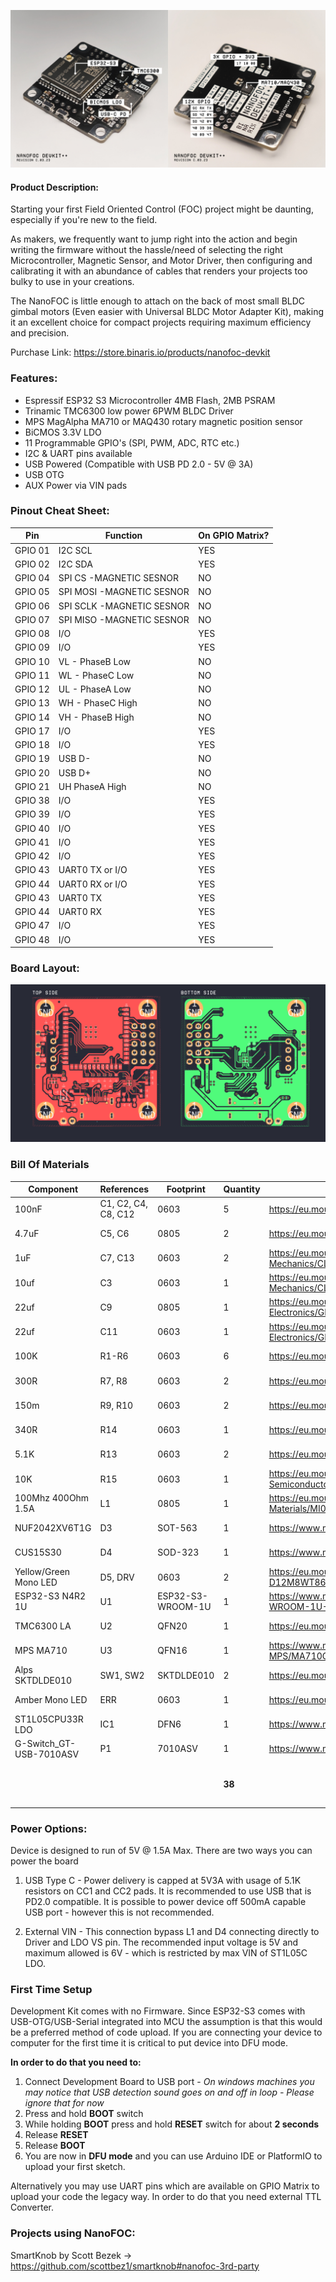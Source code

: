 ![](/Images/NanoFOC_GH.jpg?raw=true)

#### Product Description:
Starting your first Field Oriented Control (FOC) project might be daunting, especially if you're new to the field.

As makers, we frequently want to jump right into the action and begin writing the firmware without the hassle/need of selecting the right Microcontroller, Magnetic Sensor, and Motor Driver, then configuring and calibrating it with an abundance of cables that renders your projects too bulky to use in your creations.


The NanoFOC is little enough to attach on the back of most small BLDC gimbal motors (Even easier with Universal BLDC Motor Adapter Kit), making it an excellent choice for compact projects requiring maximum efficiency and precision.

Purchase Link: https://store.binaris.io/products/nanofoc-devkit

### Features:
- Espressif ESP32 S3 Microcontroller 4MB Flash, 2MB PSRAM 
- Trinamic TMC6300 low power 6PWM BLDC Driver
- MPS MagAlpha MA710 or MAQ430 rotary magnetic position sensor
- BiCMOS 3.3V LDO
- 11 Programmable GPIO's (SPI, PWM, ADC, RTC etc.)
- I2C & UART pins available
- USB Powered (Compatible with USB PD 2.0 - 5V @ 3A)
- USB OTG
- AUX Power via VIN pads 

### Pinout Cheat Sheet:
|  Pin | Function  | On GPIO Matrix? |
| ------------ | ------------ | ----------- |
| GPIO 01 | I2C SCL | YES |
| GPIO 02 |  I2C SDA | YES |
| GPIO 04 |  SPI CS -MAGNETIC SESNOR | NO |
| GPIO 05 |  SPI MOSI -MAGNETIC SESNOR | NO |
| GPIO 06 |  SPI SCLK -MAGNETIC SESNOR | NO |
| GPIO 07 |  SPI MISO -MAGNETIC SESNOR | NO |
| GPIO 08 |  I/O  | YES |
| GPIO 09 |  I/O  | YES |
| GPIO 10 |  VL - PhaseB Low  | NO |
| GPIO 11 |  WL - PhaseC Low  | NO |
| GPIO 12 |  UL - PhaseA Low  | NO |
| GPIO 13 |  WH - PhaseC High  | NO |
| GPIO 14 |  VH - PhaseB High  | NO |
| GPIO 17 |  I/O  | YES |
| GPIO 18 |  I/O  | YES |
| GPIO 19 |  USB D- | NO |
| GPIO 20 |  USB D+ | NO |
| GPIO 21 |  UH PhaseA High | NO |
| GPIO 38 |  I/O  | YES |
| GPIO 39 |  I/O  | YES |
| GPIO 40 |  I/O  | YES |
| GPIO 41 |  I/O  | YES |
| GPIO 42 |  I/O  | YES |
| GPIO 43 | UART0 TX or I/O  | YES |
| GPIO 44 | UART0 RX or I/O | YES |
| GPIO 43 | UART0 TX  | YES |
| GPIO 44 | UART0 RX | YES |
| GPIO 47 | I/O | YES |
| GPIO 48 | I/O | YES |

### Board Layout:

![](/Images/PCB_LAYOUT.jpg)

### Bill Of Materials

| Component | References | Footprint | Quantity | Link | Price |
| -------------- | -------------- | -------------- | -------------- | -------------- | -------------- | 
| 100nF | C1, C2, C4, C8, C12 | 0603 | 5 | https://eu.mouser.com/ProductDetail/KEMET/C0603C104K8RAC | 0,55 € |
| 4.7uF | C5, C6 | 0805 | 2 | https://eu.mouser.com/ProductDetail/TDK/C2012X7R1A475K125AC | 0,46 € |
| 1uF | C7, C13 | 0603 | 2 | https://eu.mouser.com/ProductDetail/Samsung-Electro-Mechanics/CL10A106KP8NNWC | 0,24 € |
| 10uf | C3 | 0603 | 1 | https://eu.mouser.com/ProductDetail/Samsung-Electro-Mechanics/CL10A106KP8NNWC | 0,24 € |
| 22uf | C9 | 0805 | 1 | https://eu.mouser.com/ProductDetail/Murata-Electronics/GRM21BC81C226ME44L | 0,39 € |
| 22uf | C11 | 0603 | 1 | https://eu.mouser.com/ProductDetail/Murata-Electronics/GRM188R61A226ME15J | 0,17 € |
| 100K | R1-R6 | 0603 | 6 | https://eu.mouser.com/ProductDetail/Bourns/CMP0603-FX-1003ELF | 1,20 € |
| 300R | R7, R8 | 0603 | 2 | https://eu.mouser.com/ProductDetail/Panasonic/ERJ-UP3F3000V | 0,48 € |
| 150m | R9, R10 | 0603 | 2 | https://eu.mouser.com/ProductDetail/Susumu/KRL0816D-C-R150-F-T5 | 1,20 € |
| 340R | R14 | 0603 | 1 | https://eu.mouser.com/ProductDetail/Panasonic/ERJ-3EKF3400V | 0,09 €|
| 5.1K | R13 | 0603 | 2 | https://eu.mouser.com/ProductDetail/Panasonic/ERJ-P03F5101V | 0,70 € |
| 10K | R15 | 0603 | 1 | https://eu.mouser.com/ProductDetail/ROHM-Semiconductor/SFR03EZPF1002 | 0,13 € |
| 100Mhz 400Ohm 1.5A | L1 | 0805 |  1 | https://eu.mouser.com/ProductDetail/Laird-Performance-Materials/MI0805K400R-10 | 0,19 €  |
| NUF2042XV6T1G | D3 | SOT-563 | 1 | https://www.mouser.com/ProductDetail/onsemi/NUF2042XV6T1G | 0,44 € |
| CUS15S30 | D4 | SOD-323 | 1 | https://www.mouser.com/ProductDetail/Toshiba/CUS15S30H3F | 0,33 € |
| Yellow/Green Mono LED | D5, DRV | 0603 | 2 | https://eu.mouser.com/ProductDetail/ROHM-Semiconductor/SML-D12M8WT86 | 0,68 € |
| ESP32-S3 N4R2 1U | U1 | ESP32-S3-WROOM-1U | 1 | https://www.mouser.com/ProductDetail/Espressif-Systems/ESP32-S3-WROOM-1U-N8R2 | 3,38 € |
| TMC6300 LA | U2 | QFN20 | 1 | https://eu.mouser.com/ProductDetail/ADI-Trinamic/TMC6300-LA-T | 2,13 € |
| MPS MA710| U3 | QFN16 | 1 | https://www.mouser.com/ProductDetail/Monolithic-Power-Systems-MPS/MA710GQ-Z | 6,15 € |
| Alps SKTDLDE010 | SW1, SW2 | SKTDLDE010 | 2 | https://eu.mouser.com/ProductDetail/Alps-Alpine/SKTDLDE010 | 1,46 € |
| Amber Mono LED | ERR | 0603 | 1 | https://eu.mouser.com/ProductDetail/Wurth-Elektronik/150060AS75000 | 0,14 € |
| ST1L05CPU33R LDO | IC1 | DFN6 | 1 | https://www.mouser.com/ProductDetail/STMicroelectronics/ST1L05CPU33R | 1,18 € |
| G-Switch_GT-USB-7010ASV | P1 | 7010ASV | 1 | https://www.mouser.com/ProductDetail/GCT/USB4105-GF-A | 0,75 € | 
| | | | **38** | | **22,44 € / 23.50 $** |


 
### Power Options:
Device is designed to run of 5V @ 1.5A Max.
There are two ways you can power the board 

1. USB Type C - Power delivery is capped at 5V3A with usage of 5.1K resistors on CC1 and CC2 pads. It is recommended to use USB that is PD2.0 compatible.
It is possible to power device off 500mA capable USB port - however this is not recommended.

2. External VIN  - This connection bypass L1 and  D4 connecting directly to Driver and LDO VS pin. The recommended input voltage is 5V and maximum allowed is 6V - which is restricted by max VIN of ST1L05C LDO.

### First Time Setup
Development Kit comes with no Firmware.
Since ESP32-S3 comes with USB-OTG/USB-Serial integrated into MCU the assumption is that this would be a preferred method of code upload.
If you are connecting your device to computer for the first time it is critical to put device into DFU mode.

**In order to do that you need to:**
1. Connect Development Board to USB port - *On windows machines you may notice that USB detection sound goes on and off in loop - Please ignore that for now*
2. Press and hold **BOOT** switch
3. While holding **BOOT** press and hold **RESET** switch for about **2 seconds**
4. Release **RESET**
5. Release **BOOT**
6. You are now in **DFU mode** and you can use Arduino IDE or PlatformIO to upload your first sketch.

Alternatively you may use UART pins which are available on GPIO Matrix to upload your code the legacy way.
In order to do that you need external TTL Converter.

### Projects using NanoFOC:

SmartKnob by Scott Bezek -> https://github.com/scottbez1/smartknob#nanofoc-3rd-party

